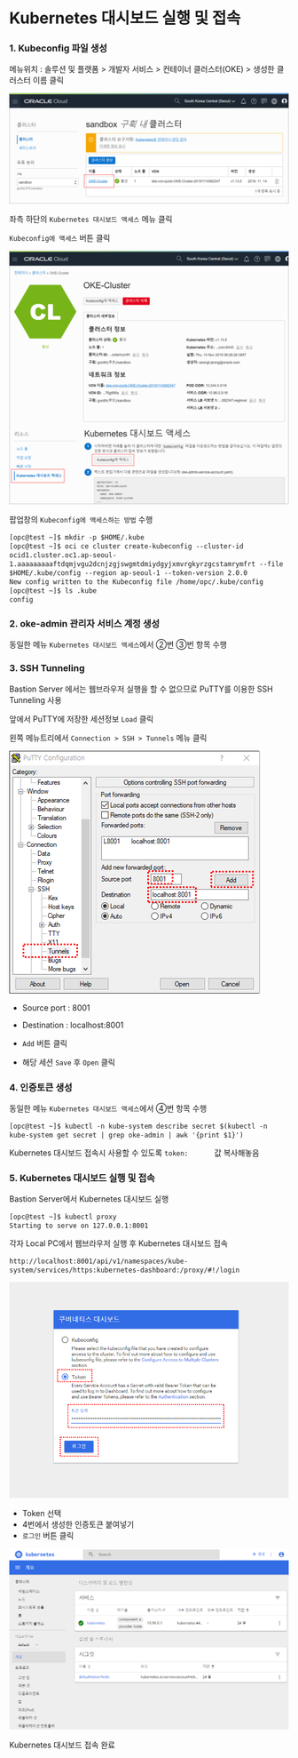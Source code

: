 # Kubernetes 대시보드 실행 및 접속



### 1. Kubeconfig 파일 생성

메뉴위치 : 솔루션 및 플랫폼 > 개발자 서비스 > 컨테이너 클러스터(OKE) > 생성한 클러스터 이름 클릭

![](resources/images/image07.png)

좌측 하단의 ``Kubernetes 대시보드 액세스`` 메뉴 클릭

``Kubeconfig에 액세스`` 버튼 클릭

![](resources/images/image08.png)

팝업창의 ``Kubeconfig에 액세스하는 방법`` 수행

```
[opc@test ~]$ mkdir -p $HOME/.kube
[opc@test ~]$ oci ce cluster create-kubeconfig --cluster-id ocid1.cluster.oc1.ap-seoul-1.aaaaaaaaaftdqmjvgu2dcnjzgjswgmtdmiydgyjxmvrgkyrzgcstamrymfrt --file $HOME/.kube/config --region ap-seoul-1 --token-version 2.0.0
New config written to the Kubeconfig file /home/opc/.kube/config
[opc@test ~]$ ls .kube
config
```



### 2. oke-admin 관리자 서비스 계정 생성

동일한 메뉴 ``Kubernetes 대시보드 액세스``에서 ②번 ③번 항목 수행



### 3. SSH Tunneling

Bastion Server 에서는 웹브라우저 실행을 할 수 없으므로 PuTTY를 이용한 SSH Tunneling 사용

앞에서 PuTTY에 저장한 세션정보 ``Load`` 클릭

왼쪽 메뉴트리에서 ``Connection > SSH > Tunnels`` 메뉴 클릭

![](resources/images/image11.png)

- Source port : 8001

- Destination : localhost:8001

- ``Add`` 버튼 클릭

- 해당 세션 ``Save`` 후 ``Open`` 클릭

  

### 4. 인증토큰 생성

동일한 메뉴 ``Kubernetes 대시보드 액세스``에서 ④번 항목 수행

````
[opc@test ~]$ kubectl -n kube-system describe secret $(kubectl -n kube-system get secret | grep oke-admin | awk '{print $1}')
````

Kubernetes 대시보드 접속시 사용할 수 있도록 ``token:      `` 값 복사해놓음



### 5. Kubernetes 대시보드 실행 및 접속

Bastion Server에서 Kubernetes 대시보드 실행

````
[opc@test ~]$ kubectl proxy
Starting to serve on 127.0.0.1:8001
````

각자 Local PC에서 웹브라우저 실행 후 Kubernetes 대시보드 접속

````
http://localhost:8001/api/v1/namespaces/kube-system/services/https:kubernetes-dashboard:/proxy/#!/login
````

![](resources/images/image12.png)

- Token 선택
- 4번에서 생성한 인증토큰 붙여넣기
- ``로그인`` 버튼 클릭

![](resources/images/image13.png)

Kubernetes 대시보드 접속 완료